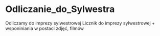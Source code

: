 # Odliczanie_do_Sylwestra
Odliczamy do imprezy sylwestrowej
Licznik do imprezy sylwestrowej + wsponiniania w postaci zdjęć, filmów
